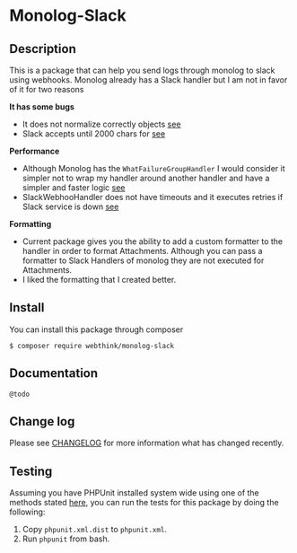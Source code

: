# Monolog-Slack

## Description

This is a package that can help you send logs through monolog to slack using webhooks.
Monolog already has a Slack handler but I am not in favor of it for two reasons

**It has some bugs**

- It does not normalize correctly objects [see](https://github.com/Seldaek/monolog/pull/1127)
- Slack accepts until 2000 chars for [see](https://github.com/Seldaek/monolog/issues/909)

**Performance**

- Although Monolog has the `WhatFailureGroupHandler` I would consider it simpler not to wrap my handler around another
 handler and have a simpler and faster logic [see](https://github.com/Seldaek/monolog/issues/920)
- SlackWebhooHandler does not have timeouts and it executes retries if Slack service is down [see](https://github.com/Seldaek/monolog/pull/846#issuecomment-373522968)

**Formatting**

- Current package gives you the ability to add a custom formatter to the handler in order to format Attachments.
Although you can pass a formatter to Slack Handlers of monolog they are not executed for Attachments.
- I liked the formatting that I created better.
 
## Install

You can install this package through composer

```
$ composer require webthink/monolog-slack
```

## Documentation

    @todo

## Change log

Please see [CHANGELOG](CHANGELOG.md) for more information what has changed recently.

## Testing
Assuming you have PHPUnit installed system wide using one of the methods stated
[here](http://phpunit.de/manual/current/en/installation.html), you can run the
tests for this package by doing the following:

1. Copy `phpunit.xml.dist` to `phpunit.xml`.
2. Run `phpunit` from bash.
